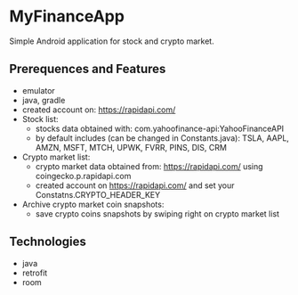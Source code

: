 # MyFinanceApp
Simple Android application for stock and crypto market.

## Prerequences and Features
- emulator
- java, gradle
- created account on: https://rapidapi.com/
- Stock list:
    - stocks data obtained with: com.yahoofinance-api:YahooFinanceAPI
    - by default includes (can be changed in Constants.java): TSLA, AAPL, AMZN, MSFT, MTCH, UPWK, FVRR, PINS, DIS, CRM
- Crypto market list:
    - crypto market data obtained from: https://rapidapi.com/ using coingecko.p.rapidapi.com
    - created account on https://rapidapi.com/ and set your Constatns.CRYPTO_HEADER_KEY
- Archive crypto market coin snapshots:
    - save crypto coins snapshots by swiping right on crypto market list

## Technologies
- java
- retrofit
- room
